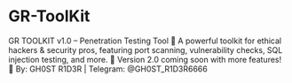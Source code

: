 # GR-ToolKit
GR TOOLKIT v1.0 – Penetration Testing Tool  🚀 A powerful toolkit for ethical hackers &amp; security pros, featuring port scanning, vulnerability checks, SQL injection testing, and more.  🔄 Version 2.0 coming soon with more features!  📢 By: GH0ST R1D3R | Telegram: @GH0ST_R1D3R6666
